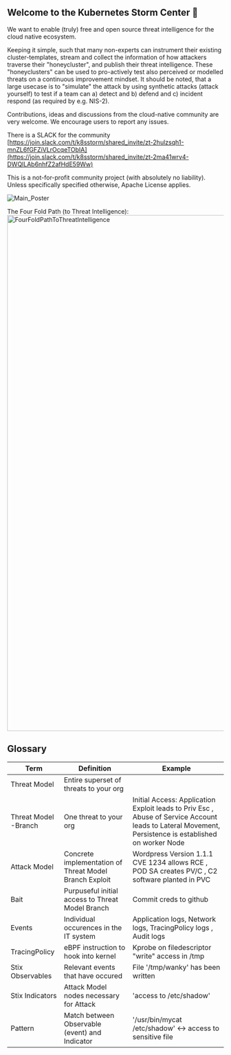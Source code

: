 ## Welcome to the Kubernetes Storm Center 👋

We want to enable (truly) free and open source threat intelligence for the cloud native ecosystem.

Keeping it simple, such that many non-experts can instrument their existing cluster-templates, stream and collect the information of how attackers traverse their "honeycluster", and publish their threat intelligence.
These "honeyclusters" can be used to pro-actively test also perceived or modelled threats on a continuous improvement mindset. It should be noted, that a large usecase is to "simulate" the attack by using synthetic attacks (attack yourself) to test if a team can a) detect and b) defend and c) incident respond (as required by e.g. NIS-2).

Contributions, ideas and discussions from the cloud-native community are very welcome. We encourage users to report any issues.

There is a SLACK for the community [https://join.slack.com/t/k8sstorm/shared_invite/zt-2hulzsqh1-mnZL6fGFZiVLrOcqeTObIA](https://join.slack.com/t/k8sstorm/shared_invite/zt-2ma41wrv4-DWQlLAb6nhfZ2afHdE59Ww) 

This is a not-for-profit community project (with absolutely no liability). Unless specifically specified otherwise, Apache License applies.


![Main_Poster](https://github.com/k8sstormcenter/.github/assets/70207455/2257d1d1-22e7-4280-99c5-c8efcf10c744)

The Four Fold Path (to Threat Intelligence):
<img width="1201" alt="FourFoldPathToThreatIntelligence" src="https://github.com/k8sstormcenter/.github/assets/70207455/1bfa4606-d6e5-4ddf-91a0-8993160a64e7">


## Glossary
| Term | Definition | Example |   
|------|------------|---------|
|  Threat Model    |     Entire superset of threats to your org       |         |   
|  Threat Model -Branch   |   One threat to your org         | Initial Access:    Application Exploit leads to Priv Esc , Abuse of Service Account leads to Lateral Movement, Persistence is established on worker Node    |   
|  Attack Model    |   Concrete implementation of Threat Model Branch Exploit       |    Wordpress Version 1.1.1 CVE 1234 allows RCE , POD SA creates PV/C , C2 software planted in PVC       |   
|  Bait    |  Purpuseful initial access to Threat Model Branch         |    Commit creds to github     |  
|  Events    |    Individual occurences in the IT system        |   Application logs, Network logs, TracingPolicy logs  , Audit logs    |  
|  TracingPolicy    |   eBPF instruction to hook into kernel         |   Kprobe on filedescriptor "write" access in /tmp      |  
|  Stix Observables   |   Relevant events that have occured         |    File '/tmp/wanky' has been written     |  
|  Stix Indicators   |     Attack Model nodes necessary for Attack        |  'access to /etc/shadow'       |  
|  Pattern   |    Match between Observable (event) and Indicator        |    '/usr/bin/mycat /etc/shadow'   <-> access to sensitive file  |  
